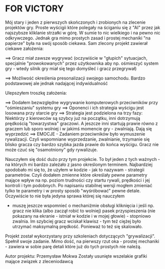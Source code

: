 # FOR VICTORY

Mój stary i jeden z pierwszych skończonych i zrobionych na zlecenie projektów gry.
Proste wyścigii które polegały na ściganiu się z "AI" przez jak najszybsze kliklanie strzałki w górę.
W sumie to nic wielkiego i na pewno nic odkrywczego. Jednak gra mimo prostych zasad 
i prostej mechaniki "na papierze" była na swój sposób ciekawa. Sam zlecony projekt zawierał ciekawe założenia: 

==> Gracz miał zawsze wygrywać (oczywiście w "głupich" sytuacjach, specjalnie "prowokowanych" przez użytkownika
aby np. ośmieszyć system gry - wtedy silnik gry miał się tego domyśleć i gracz przegrywał)

==> Możliwość określenia presonalizacji swojego samochodu. Bardzo podstawowej ale jednak nadającej indywidualność

Ulepszyłem troszkę założenia:

==> Dodałem bezwzględne wygrywanie komputerowych przeciwników przy "ośmieszaniu" systemu gry
==> Oponenci i ich strategia wyścigu jest losowana przy starcie gry
==> Strategia jest podzielona na trzy fazy: Niektórzy z kierowców są szybcy już na początku,
inni dotrzymują prędkością "towarzystwa" graczowi. A jeszcze inni startują prawie równo z graczem
lub sporo wolniej i w jakimś momencie gry - zwalniają. Dają się wyprzedzić
==> EMOCJE - Zadaniem przeciwników było wymuszenie rywalizacji. Czyli wspomniane wyprzedzanie, zwalnianie,
trzymanie się blisko gracza czy bardzo szybka jazda prawie do końca wyścigu. Gracz nie może czuć się
"osamotniony" gdy rywalizuje.

Nauczyłem się dość dużo przy tym projekcie. To był jeden z tych ważnych - na których mi bardzo zależało
z jasno określonym terminem. Najbardziej spodobało mi się to, że użyłem w kodzie - jak to nazywam - 
strategii parametrów. Czyli dodałem zmienne które określały pewne parametry mające wpływ na np. poziom trudności
czy startu rywali, prędkości i jej kontroli i tym podobnych. Po napisaniu stabilnej wersji mogłem zmieniać tylko
te parametry i w prosty sposób "wyśróbować" pewne detale. Oczywiście to nie była jedyna sprawa której się nauczyłem
- muszę jeszcze wspomnieć o mechaniźmie obsługi kliknięcia i jeśli np. gracz nie klika (albo zaczął robić to wolniej)
pasek przyspieszenia (nie pokazany na ekranie - istniał w kodzie i w mojej głowie) - stopniowo zwalnia. Im szybciej
gracz wciskał klawisz - tym też ciężej było utrzymać maksymalną prędkość. Ponieważ to też się skalowało.

Projekt został wykorzystany przy szkoleniach dotyczących "grywalizacji". Spełnił swoje zadanie. 
Mimo dość, na pierwszy rzut oka - prostej mechaniki - zawiera w sobie parę detali które już do tych prostych
nie należą.

Autor projektu: Przemysław Mokwa
Zostały usunięte wszelakie grafiki mające związek z zleceniodawcą